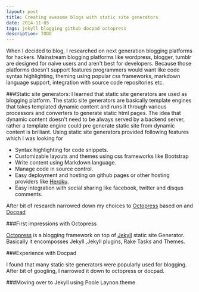 ```yaml
---
layout: post
title: Creating awesome blogs with static site generators
date: 2014-11-05
tags: jekyll blogging github docpad octopress
description: TODO
---
```


When I decided to blog, I researched on next generation blogging platforms for hackers. 
Mainstream blogging platforms like wordpress, blogger, tumblr are designed for naive users and aren't best for developers. 
Because those platforms doesn't support features programmers would want like code syntax highlighting, theming using popular css frameworks, 
markdown language support, integration with source code repositories etc. <!-- TODO bulletize -->

###Static site generators:
I learned that static site generators are used as blogging platform. The static site generators are basically template engines 
that takes templated dynamic content and runs it through various processors and converters to generate static html pages. 
The idea that dynamic content doesn't need to be always served by a backend server, rather a template engine could pre generate 
static site from dynamic content is brilliant. Using static site generators provided following features which I was looking for

+ Syntax highlighting for code snippets.
+ Customizable layouts and themes using css frameworks like Bootstrap
+ Write content using Markdown language.
+ Manage code in source control.
+ Easy deployment and hosting on github pages or other hosting providers like [Heroku](https://www.heroku.com/).
+ Easy integration with social sharing like facebook, twitter and disqus comments.
 
After bit of research narrowed down my choices to [Octopress](http://octopress.org/) based on
and [Docpad](https://docpad.org/)

###First impressions with Octopress

[Octopress](http://octopress.org/) is a blogging framework on top of [Jekyll](http://jekyllrb.com/) static site Generator.  Basically it encomposses Jekyll ,Jekyll plugins, Rake Tasks and Themes. 

###Experience with Docpad


I found that many static site generators were popularly used for blogging. After bit of googling, I narrowed it down to octopress or docpad.

###Moving over to Jekyll using Poole Laynon theme

